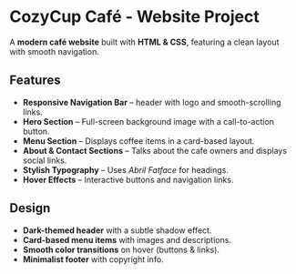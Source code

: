 # CozyCup Café - Website Project  

A **modern café website** built with **HTML & CSS**, featuring a clean layout with smooth navigation.  

## Features  
- **Responsive Navigation Bar** – header with logo and smooth-scrolling links.  
- **Hero Section** – Full-screen background image with a call-to-action button.  
- **Menu Section** – Displays coffee items in a card-based layout.  
- **About & Contact Sections** – Talks about the cafe owners and displays social links.  
- **Stylish Typography** – Uses *Abril Fatface* for headings.  
- **Hover Effects** – Interactive buttons and navigation links.  

## Design   
- **Dark-themed header** with a subtle shadow effect.  
- **Card-based menu items** with images and descriptions.  
- **Smooth color transitions** on hover (buttons & links).  
- **Minimalist footer** with copyright info.  